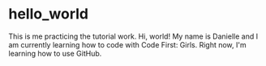 # hello_world
This is me practicing the tutorial work. 
Hi, world! My name is Danielle and I am currently learning how to code with Code First: Girls. 
Right now, I'm learning how to use GitHub. 
